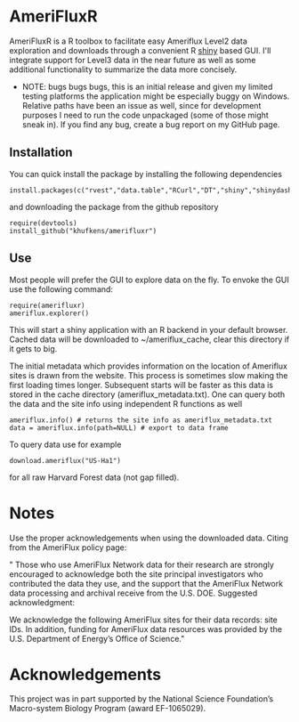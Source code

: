 # AmeriFluxR

AmeriFluxR is a R toolbox to facilitate easy Ameriflux Level2 data exploration and downloads through a convenient R [shiny](http://shiny.rstudio.com/) based GUI. I'll integrate support for Level3 data in the near future as well as some additional functionality to summarize the data more concisely.

- NOTE: bugs bugs bugs, this is an initial release and given my limited testing platforms the application might be especially buggy on Windows. Relative paths have been an issue as well, since for development purposes I need to run the code unpackaged (some of those might sneak in). If you find any bug, create a bug report on my GitHub page.

## Installation

You can quick install the package by installing the following dependencies

	install.packages(c("rvest","data.table","RCurl","DT","shiny","shinydashboard","leaflet","plotly","devtools"))

and downloading the package from the github repository

	require(devtools)
	install_github("khufkens/amerifluxr")

## Use

Most people will prefer the GUI to explore data on the fly. To envoke the GUI use the following command:

	require(amerifluxr)
	ameriflux.explorer()

This will start a shiny application with an R backend in your default browser. Cached data will be downloaded to ~/ameriflux_cache, clear this directory if it gets to big.

The initial metadata which provides information on the location of Ameriflux sites is drawn from the website. This process is sometimes slow making the first loading times longer. Subsequent starts will be faster as this data is stored in the cache directory (ameriflux_metadata.txt). One can query both the data and the site info using independent R functions as well

	ameriflux.info() # returns the site info as ameriflux_metadata.txt
	data = ameriflux.info(path=NULL) # export to data frame

To query data use for example

	download.ameriflux("US-Ha1")

for all raw Harvard Forest data (not gap filled).

# Notes
Use the proper acknowledgements when using the downloaded data. Citing from the AmeriFlux policy page:

" Those who use AmeriFlux Network data for their research are strongly encouraged to acknowledge both the site principal investigators who contributed the data they use, and the support that the AmeriFlux Network data processing and archival receive from the U.S. DOE. Suggested acknowledgment:

We acknowledge the following AmeriFlux sites for their data records: site IDs. In addition, funding for AmeriFlux data resources was provided by the U.S. Department of Energy’s Office of Science."

# Acknowledgements

This project was in part supported by the National Science Foundation’s Macro-system Biology Program (award EF-1065029).
